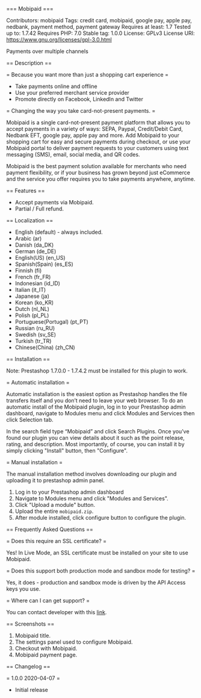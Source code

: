=== Mobipaid ===

Contributors: mobipaid
Tags: credit card, mobipaid, google pay, apple pay, nedbank, payment method, payment gateway
Requires at least: 1.7
Tested up to: 1.7.42
Requires PHP: 7.0
Stable tag: 1.0.0
License: GPLv3
License URI: https://www.gnu.org/licenses/gpl-3.0.html

Payments over multiple channels

== Description ==

= Because you want more than just a shopping cart experience =

* Take payments online and offline
* Use your preferred merchant service provider
* Promote directly on Facebook, LinkedIn and Twitter

= Changing the way you take card-not-present payments. =

Mobipaid is a single card-not-present payment platform that allows you to accept payments in a variety of ways: SEPA, Paypal, Credit/Debit Card, Nedbank EFT, google pay, apple pay and more. Add Mobipaid to your shopping cart for easy and secure payments during checkout, or use your Mobipaid portal to deliver payment requests to your customers using text messaging (SMS), email, social media, and QR codes.

Mobipaid is the best payment solution available for merchants who need payment flexibility, or if your business has grown beyond just eCommerce and the service you offer requires you to take payments anywhere, anytime.
 
== Features ==

* Accept payments via Mobipaid.
* Partial / Full refund.
 
== Localization ==

* English (default) - always included.
* Arabic (ar)
* Danish (da_DK)
* German (de_DE)
* English(US) (en_US)
* Spanish(Spain) (es_ES)
* Finnish (fi)
* French (fr_FR)
* Indonesian (id_ID)
* Italian (it_IT)
* Japanese (ja)
* Korean (ko_KR)
* Dutch (nl_NL)
* Polish (pl_PL)
* Portuguese(Portugal) (pt_PT)
* Russian (ru_RU)
* Swedish (sv_SE)
* Turkish (tr_TR)
* Chinese(China) (zh_CN)

== Installation ==

Note: Prestashop 1.7.0.0 - 1.7.4.2 must be installed for this plugin to work.

= Automatic installation =

Automatic installation is the easiest option as Prestashop handles the file transfers itself and you don’t need to leave your web browser. To do an automatic install of the Mobipaid plugin, log in to your Prestashop admin dashboard, navigate to Modules menu and click Modules and Services then click Selection tab.

In the search field type “Mobipaid” and click Search Plugins. Once you’ve found our plugin you can view details about it such as the point release, rating, and description. Most importantly, of course, you can install it by simply clicking "Install" button, then "Configure".

= Manual installation =

The manual installation method involves downloading our plugin and uploading it to prestashop admin panel. 


1. Log in to your Prestashop admin dashboard
2. Navigate to Modules menu and click "Modules and Services".
3. Click "Upload a module" button.
4. Upload the entire `mobipaid.zip`.
5. After module installed, click configure button to configure the plugin.

== Frequently Asked Questions ==

= Does this require an SSL certificate? =

Yes! In Live Mode, an SSL certificate must be installed on your site to use Mobipaid.

= Does this support both production mode and sandbox mode for testing? =

Yes, it does - production and sandbox mode is driven by the API Access keys you use.

= Where can I can get support? =

You can contact developer with this [link](https://mobipaid.com/contact/).

== Screenshots ==

1. Mobipaid title.
2. The settings panel used to configure Mobipaid.
3. Checkout with Mobipaid.
4. Mobipaid payment page.

== Changelog ==

= 1.0.0 2020-04-07 =
* Initial release
